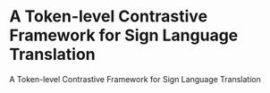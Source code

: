 # A Token-level Contrastive Framework for Sign Language Translation
A Token-level Contrastive Framework for Sign Language Translation
